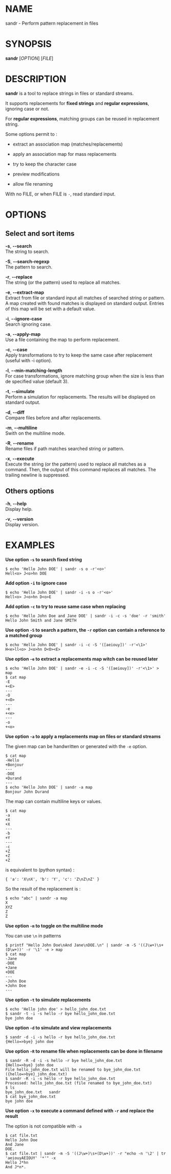 # NAME

sandr - Perform pattern replacement in files

# SYNOPSIS

**sandr** \[*OPTION*\] \[*FILE*\]

# DESCRIPTION

**sandr** is a tool to replace strings in files or standard streams.

It supports replacements for **fixed strings** and **regular
expressions**, ignoring case or not.

For **regular expressions**, matching groups can be reused in
replacement string.

Some options permit to :

-   extract an association map (matches/replacements)

-   apply an association map for mass replacements

-   try to keep the character case

-   preview modifications

-   allow file renaming

With no FILE, or when FILE is `-`, read standard input.

# OPTIONS

## Select and sort items

**-s**, **--search**  
The string to search.

**-S**, **--search-regexp**  
The pattern to search.

**-r**, **--replace**  
The string (or the pattern) used to replace all matches.

**-e**, **--extract-map**  
Extract from file or standard input all matches of searched string or
pattern. A map created with found matches is displayed on standard
output. Entries of this map will be set with a default value.

**-i**, **--ignore-case**  
Search ignoring case.

**-a**, **--apply-map**  
Use a file containing the map to perform replacement.

**-c**, **--case**  
Apply transformations to try to keep the same case after replacement
(useful with -i option).

**-l**, **--min-matching-length**  
For case transformations, ignore matching group when the size is less
than de specified value (default 3).

**-t**, **--simulate**  
Perform a simulation for replacements. The results will be displayed on
standard output.

**-d**, **--diff**  
Compare files before and after replacements.

**-m**, **--multiline**  
Swith on the multiline mode.

**-R**, **--rename**  
Rename files if path matches searched string or pattern.

**-x**, **--execute**  
Execute the string (or the pattern) used to replace all matches as a
command. Then, the output of this command replaces all matches. The
trailing newline is suppressed.

## Others options

**-h**, **--help**  
Display help.

**-v**, **--version**  
Display version.

# EXAMPLES

**Use option `-s` to search fixed string**

    $ echo 'Hello John DOE' | sandr -s o -r'<o>'
    Hell<o> J<o>hn DOE

**Add option `-i` to ignore case**

    $ echo 'Hello John DOE' | sandr -i -s o -r'<o>'
    Hell<o> J<o>hn D<o>E

**Add option `-c` to try to reuse same case when replacing**

    $ echo 'Hello John Doe and Jane DOE' | sandr -i -c -s 'doe' -r 'smith'
    Hello John Smith and Jane SMITH

**Use option `-S` to search a pattern, the `-r` option can contain a
reference to a matched group**

    $ echo 'Hello John DOE' | sandr -i -c -S '([aeiouy])' -r'<\1>'
    H<e>ll<o> J<o>hn D<O><E>

**Use option `-e` to extract a replacements map witch can be reused
later**

    $ echo 'Hello John DOE' | sandr -e -i -c -S '([aeiouy])' -r'<\1>' > map
    $ cat map
    -E
    +<E>
    ---
    -O
    +<O>
    ---
    -e
    +<e>
    ---
    -o
    +<o>

**Use option `-a` to apply a replacements map on files or standard
streams**

The given map can be handwritten or generated with the `-e` option.

    $ cat map
    -Hello
    +Bonjour
    ---
    -DOE
    +Durand
    ---
    $ echo 'Hello John DOE' | sandr -a map
    Bonjour John Durand

The map can contain multiline keys or values.

    $ cat map
    -a
    +X
    +X
    ---
    -b
    +Y
    ---
    -c
    +Z
    +Z
    +Z

is equivalent to (python syntax) :

    { 'a': 'X\nX', 'b': 'Y', 'c': 'Z\nZ\nZ' }

So the result of the replacement is :

    $ echo "abc" | sandr -a map
    X
    XYZ
    Z
    Z

**Use option `-m` to toggle **on** the multiline mode**

You can use `\n` in patterns

    $ printf "Hello John Doe\nAnd Jane\nDOE.\n" | sandr -m -S '((J\w+)\s+(D\w+))' -r '\1' -e > map
    $ cat map
    -Jane
    -DOE
    +Jane
    +DOE
    ---
    -John Doe
    +John Doe
    ---

**Use option `-t` to simulate replacements**

    $ echo 'Hello john doe' > hello_john_doe.txt
    $ sandr -t -i -s hello -r bye hello_john_doe.txt
    bye john doe

**Use option `-d` to simulate and view replacements**

    $ sandr -d -i -s hello -r bye hello_john_doe.txt
    {Hello=>bye} john doe

**Use option `-R` to rename file when replacements can be done in
filename**

    $ sandr -R -d -i -s hello -r bye hello_john_doe.txt
    {Hello=>bye} john doe
    File hello_john_doe.txt will be renamed to bye_john_doe.txt ({hello=>bye}_john_doe.txt)
    $ sandr -R -i -s hello -r bye hello_john_doe.txt
    Processed: hello_john_doe.txt (file renamed to bye_john_doe.txt)
    $ ls
    bye_john_doe.txt   sandr
    $ cat bye_john_doe.txt
    bye john doe

**Use option `-x` to execute a command defined with `-r` and replace the
result**

The option is not compatible with `-a`

    $ cat file.txt
    Hello John Doe
    And Jane
    DOE.
    $ cat file.txt | sandr -m -S '((J\w+)\s+(D\w+))' -r "echo -n '\2' | tr 'aeiouyAEIOUY' '*'" -x
    Hello J*hn
    And J*n*.
